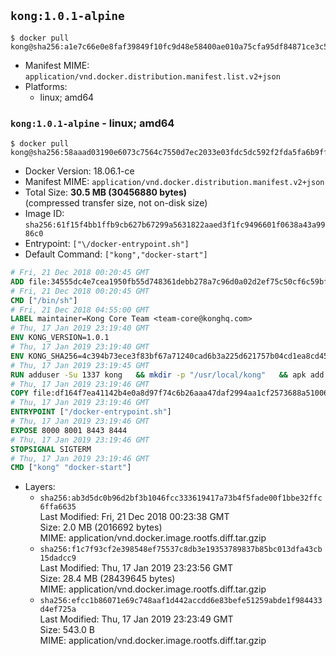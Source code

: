 ## `kong:1.0.1-alpine`

```console
$ docker pull kong@sha256:a1e7c66e0e8faf39849f10fc9d48e58400ae010a75cfa95df84871ce3c50f5da
```

-	Manifest MIME: `application/vnd.docker.distribution.manifest.list.v2+json`
-	Platforms:
	-	linux; amd64

### `kong:1.0.1-alpine` - linux; amd64

```console
$ docker pull kong@sha256:58aaad03190e6073c7564c7550d7ec2033e03fdc5dc592f2fda5fa6b9ff1941a
```

-	Docker Version: 18.06.1-ce
-	Manifest MIME: `application/vnd.docker.distribution.manifest.v2+json`
-	Total Size: **30.5 MB (30456880 bytes)**  
	(compressed transfer size, not on-disk size)
-	Image ID: `sha256:61f15f4bb1ffb9cb627b67299a5631822aaed3f1fc9496601f0638a43a9986c0`
-	Entrypoint: `["\/docker-entrypoint.sh"]`
-	Default Command: `["kong","docker-start"]`

```dockerfile
# Fri, 21 Dec 2018 00:20:45 GMT
ADD file:34555dc4e7cea1950fb55d748361debb278a7c96d0a02d2ef75c50cf6c59bfe7 in / 
# Fri, 21 Dec 2018 00:20:45 GMT
CMD ["/bin/sh"]
# Fri, 21 Dec 2018 04:55:00 GMT
LABEL maintainer=Kong Core Team <team-core@konghq.com>
# Thu, 17 Jan 2019 23:19:40 GMT
ENV KONG_VERSION=1.0.1
# Thu, 17 Jan 2019 23:19:40 GMT
ENV KONG_SHA256=4c394b73ece3f83bf67a71240cad6b3a225d621757b04cd1ea8cd45aa8469813
# Thu, 17 Jan 2019 23:19:45 GMT
RUN adduser -Su 1337 kong 	&& mkdir -p "/usr/local/kong" 	&& apk add --no-cache --virtual .build-deps wget tar ca-certificates 	&& apk add --no-cache libgcc openssl pcre perl tzdata curl libcap su-exec 	&& wget -O kong.tar.gz "https://bintray.com/kong/kong-community-edition-alpine-tar/download_file?file_path=kong-community-edition-$KONG_VERSION.apk.tar.gz" 	&& echo "$KONG_SHA256 *kong.tar.gz" | sha256sum -c - 	&& tar -xzf kong.tar.gz -C /tmp 	&& rm -f kong.tar.gz 	&& cp -R /tmp/usr / 	&& rm -rf /tmp/usr 	&& cp -R /tmp/etc / 	&& rm -rf /tmp/etc 	&& apk del .build-deps
# Thu, 17 Jan 2019 23:19:46 GMT
COPY file:df164f7ea41142b4e0a8d97f74c6b26aaa47daf2994aa1cf2573688a51006eee in /docker-entrypoint.sh 
# Thu, 17 Jan 2019 23:19:46 GMT
ENTRYPOINT ["/docker-entrypoint.sh"]
# Thu, 17 Jan 2019 23:19:46 GMT
EXPOSE 8000 8001 8443 8444
# Thu, 17 Jan 2019 23:19:46 GMT
STOPSIGNAL SIGTERM
# Thu, 17 Jan 2019 23:19:46 GMT
CMD ["kong" "docker-start"]
```

-	Layers:
	-	`sha256:ab3d5dc0b96d2bf3b1046fcc333619417a73b4f5fade00f1bbe32ffc6ffa6635`  
		Last Modified: Fri, 21 Dec 2018 00:23:38 GMT  
		Size: 2.0 MB (2016692 bytes)  
		MIME: application/vnd.docker.image.rootfs.diff.tar.gzip
	-	`sha256:f1c7f93cf2e398548ef75537c8db3e19353789837b85bc013dfa43cb15dadcc9`  
		Last Modified: Thu, 17 Jan 2019 23:23:56 GMT  
		Size: 28.4 MB (28439645 bytes)  
		MIME: application/vnd.docker.image.rootfs.diff.tar.gzip
	-	`sha256:efcc1b86071e69c748aaf1d442accdd6e83befe51259abde1f984433d4ef725a`  
		Last Modified: Thu, 17 Jan 2019 23:23:49 GMT  
		Size: 543.0 B  
		MIME: application/vnd.docker.image.rootfs.diff.tar.gzip
